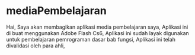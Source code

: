 # mediaPembelajaran
Hai, Saya akan membagikan aplikasi media pembelajaran saya,
Aplikasi ini di buat menggunakan Adobe Flash Cs6,
Aplikasi ini sudah layak digunakan untuk pembelajaran pemrograman dasar bab fungsi,
Aplikasi ini telah divalidasi oleh para ahli,
